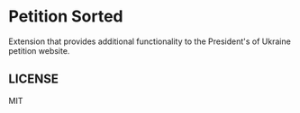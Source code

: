 # Petition Sorted

Extension that provides additional functionality to the President's of Ukraine petition website.

## LICENSE

MIT
